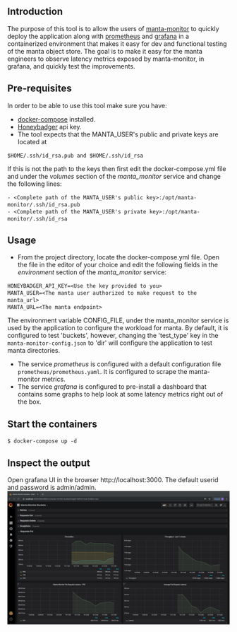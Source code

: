 ## Introduction

The purpose of this tool is to allow the users of [manta-monitor](https://github.com/joyent/manta-monitor)
to quickly deploy the application along with [prometheus](https://prometheus.io/docs/introduction/overview/)
and [grafana](https://grafana.com/docs/guides/getting_started/) in a containerized environment
that makes it easy for dev and functional testing of the manta object store.
The goal is to make it easy for the manta engineers to observe latency metrics
exposed by manta-monitor, in grafana, and quickly test the improvements.

## Pre-requisites
In order to be able to use this tool make sure you have:
* [docker-compose](https://docs.docker.com/compose/install/) installed.
* [Honeybadger](https://github.com/joyent/manta-monitor/blob/master/doc/manta-monitor-deployment.md#honeybadger) api key.
* The tool expects that the MANTA_USER's public and private keys are located at
```
$HOME/.ssh/id_rsa.pub and $HOME/.ssh/id_rsa
```
If this is not the path to the keys then first edit the docker-compose.yml file and
under the *volumes* section of the *manta_monitor* service and change the following lines:
```
- <Complete path of the MANTA_USER's public key>:/opt/manta-monitor/.ssh/id_rsa.pub
- <Complete path of the MANTA_USER's private key>:/opt/manta-monitor/.ssh/id_rsa
```
## Usage

* From the project directory, locate the docker-compose.yml file. Open the file
in the editor of your choice and edit the following fields in the *environment* section
of the *manta_monitor* service:
```
HONEYBADGER_API_KEY=<Use the key provided to you>
MANTA_USER=<The manta user authorized to make request to the manta_url>
MANTA_URL=<The manta endpoint>
```
The environment variable CONFIG_FILE, under the manta_monitor service is used by
the application to configure the workload for manta. By default, it is configured
to test 'buckets', however, changing the 'test_type' key in the ```manta-monitor-config.json```
to 'dir' will configure the application to test manta directories.
* The service *prometheus* is configured with a default configuration file ```prometheus/prometheus.yaml```.
It is configured to scrape the manta-monitor metrics.
* The service *grafana* is configured to pre-install a dashboard that contains
some graphs to help look at some latency metrics right out of the box.

## Start the containers
```
$ docker-compose up -d
```
## Inspect the output
Open grafana UI in the browser http://localhost:3000.
The default userid and password is admin/admin.
![](images/Manta-Monitor-Grafana.png?raw=true)
